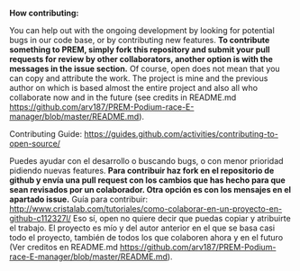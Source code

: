 **How contributing:**

You can help out with the ongoing development by looking for potential bugs in our code base, or by contributing new features.
**To contribute something to PREM, simply fork this repository and submit your pull requests for review by other collaborators, another option is with the messages in the issue section.**
Of course, open does not mean that you can copy and attribute the work.
The project is mine and the previous author on which is based almost the entire project and also all who collaborate now and in the future (see credits in README.md https://github.com/arv187/PREM-Podium-race-E-manager/blob/master/README.md).

Contributing Guide: https://guides.github.com/activities/contributing-to-open-source/

Puedes ayudar con el desarrollo o buscando bugs, o con menor prioridad pidiendo nuevas features.
**Para contribuir haz fork en el repositorio de github y envía una pull request con los cambios que has hecho para que sean revisados por un colaborador. Otra opción es con los mensajes en el apartado issue.**
Guía para contribuir: http://www.cristalab.com/tutoriales/como-colaborar-en-un-proyecto-en-github-c112327l/
Eso sí, open no quiere decir que puedas copiar y atribuirte el trabajo.
El proyecto es mío y del autor anterior en el que se basa casi todo el proyecto, también de todos los que colaboren ahora y en el futuro (Ver creditos en README.md https://github.com/arv187/PREM-Podium-race-E-manager/blob/master/README.md).
